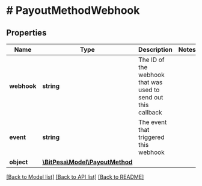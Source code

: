 # # PayoutMethodWebhook

## Properties

Name | Type | Description | Notes
------------ | ------------- | ------------- | -------------
**webhook** | **string** | The ID of the webhook that was used to send out this callback | 
**event** | **string** | The event that triggered this webhook | 
**object** | [**\BitPesa\Model\PayoutMethod**](PayoutMethod.md) |  | 

[[Back to Model list]](../../README.md#documentation-for-models) [[Back to API list]](../../README.md#documentation-for-api-endpoints) [[Back to README]](../../README.md)



